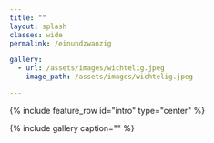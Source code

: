 ```yaml
---
title: ""
layout: splash
classes: wide
permalink: /einundzwanzig

gallery: 
  - url: /assets/images/wichtelig.jpeg
    image_path: /assets/images/wichtelig.jpeg

---
```


{% include feature_row id="intro" type="center" %}

{% include gallery caption="" %}
